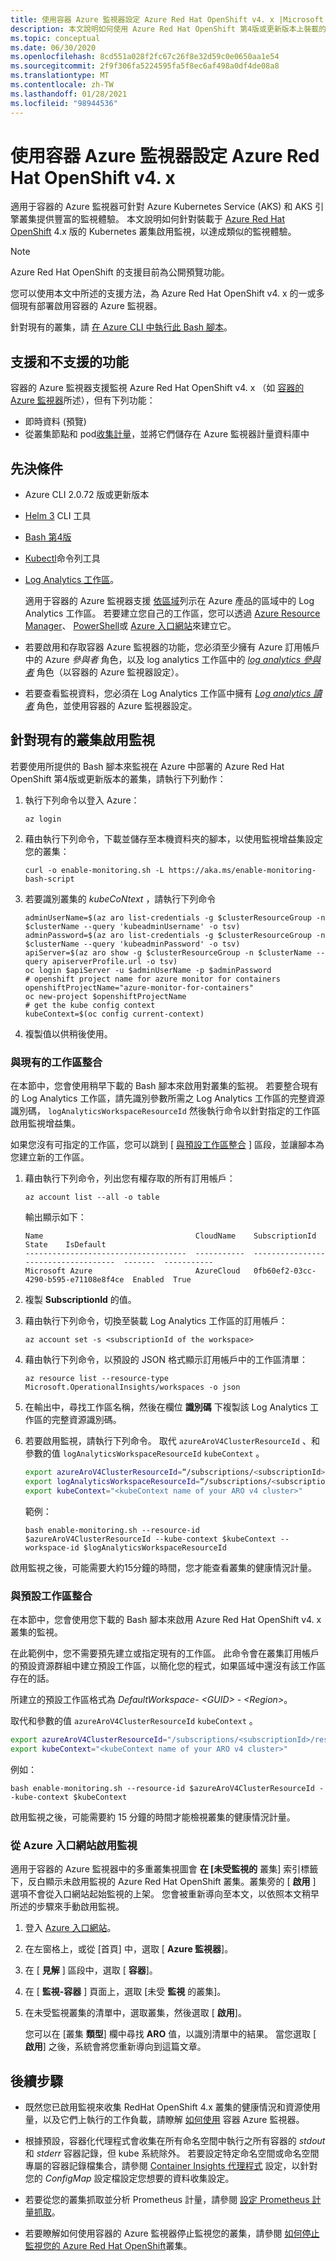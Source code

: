 ```yaml
---
title: 使用容器 Azure 監視器設定 Azure Red Hat OpenShift v4. x |Microsoft Docs
description: 本文說明如何使用 Azure Red Hat OpenShift 第4版或更新版本上裝載的 Azure 監視器來設定 Kubernetes 叢集的監視。
ms.topic: conceptual
ms.date: 06/30/2020
ms.openlocfilehash: 8cd551a028f2fc67c26f8e32d59c0e0650aa1e54
ms.sourcegitcommit: 2f9f306fa5224595fa5f8ec6af498a0df4de08a8
ms.translationtype: MT
ms.contentlocale: zh-TW
ms.lasthandoff: 01/28/2021
ms.locfileid: "98944536"
---
```

# <a name="configure-azure-red-hat-openshift-v4x-with-azure-monitor-for-containers"></a>使用容器 Azure 監視器設定 Azure Red Hat OpenShift v4. x

適用于容器的 Azure 監視器可針對 Azure Kubernetes Service (AKS) 和 AKS 引擎叢集提供豐富的監視體驗。 本文說明如何針對裝載于 [Azure Red Hat OpenShift](../../openshift/intro-openshift.md) 4.x 版的 Kubernetes 叢集啟用監視，以達成類似的監視體驗。

>[!NOTE]
>Azure Red Hat OpenShift 的支援目前為公開預覽功能。
>

您可以使用本文中所述的支援方法，為 Azure Red Hat OpenShift v4. x 的一或多個現有部署啟用容器的 Azure 監視器。

針對現有的叢集，請 [在 Azure CLI 中執行此 Bash 腳本](/cli/azure/openshift#az-openshift-create&preserve-view=true)。

## <a name="supported-and-unsupported-features"></a>支援和不支援的功能

容器的 Azure 監視器支援監視 Azure Red Hat OpenShift v4. x （如 [容器的 Azure 監視器](container-insights-overview.md)所述），但有下列功能：

- 即時資料 (預覽) 
- 從叢集節點和 pod[收集計量](container-insights-update-metrics.md)，並將它們儲存在 Azure 監視器計量資料庫中

## <a name="prerequisites"></a>先決條件

- Azure CLI 2.0.72 版或更新版本  

- [Helm 3](https://helm.sh/docs/intro/install/) CLI 工具

- [Bash 第4版](https://www.gnu.org/software/bash/)

- [Kubectl](https://kubernetes.io/docs/tasks/tools/install-kubectl/)命令列工具

- [Log Analytics 工作區](../platform/design-logs-deployment.md)。

    適用于容器的 Azure 監視器支援 [依區域](https://azure.microsoft.com/global-infrastructure/services/?regions=all&products=monitor)列示在 Azure 產品的區域中的 Log Analytics 工作區。 若要建立您自己的工作區，您可以透過 [Azure Resource Manager](../samples/resource-manager-workspace.md)、 [PowerShell](../scripts/powershell-sample-create-workspace.md?toc=%2fpowershell%2fmodule%2ftoc.json)或 [Azure 入口網站](../learn/quick-create-workspace.md)來建立它。

- 若要啟用和存取容器 Azure 監視器的功能，您必須至少擁有 Azure 訂用帳戶中的 Azure *參與者* 角色，以及 log analytics 工作區中的 [*log analytics 參與者*](../platform/manage-access.md#manage-access-using-azure-permissions) 角色（以容器的 Azure 監視器設定）。

- 若要查看監視資料，您必須在 Log Analytics 工作區中擁有 [*Log analytics 讀者*](../platform/manage-access.md#manage-access-using-azure-permissions) 角色，並使用容器的 Azure 監視器設定。

## <a name="enable-monitoring-for-an-existing-cluster"></a>針對現有的叢集啟用監視

若要使用所提供的 Bash 腳本來監視在 Azure 中部署的 Azure Red Hat OpenShift 第4版或更新版本的叢集，請執行下列動作：

1. 執行下列命令以登入 Azure：

    ```azurecli
    az login
    ```

1. 藉由執行下列命令，下載並儲存至本機資料夾的腳本，以使用監視增益集設定您的叢集：

    `curl -o enable-monitoring.sh -L https://aka.ms/enable-monitoring-bash-script`

1. 若要識別叢集的 *kubeCoNtext* ，請執行下列命令

    ```
    adminUserName=$(az aro list-credentials -g $clusterResourceGroup -n $clusterName --query 'kubeadminUsername' -o tsv)
    adminPassword=$(az aro list-credentials -g $clusterResourceGroup -n $clusterName --query 'kubeadminPassword' -o tsv)
    apiServer=$(az aro show -g $clusterResourceGroup -n $clusterName --query apiserverProfile.url -o tsv)
    oc login $apiServer -u $adminUserName -p $adminPassword
    # openshift project name for azure monitor for containers
    openshiftProjectName="azure-monitor-for-containers"
    oc new-project $openshiftProjectName
    # get the kube config context
    kubeContext=$(oc config current-context)
    ```

1. 複製值以供稍後使用。

### <a name="integrate-with-an-existing-workspace"></a>與現有的工作區整合

在本節中，您會使用稍早下載的 Bash 腳本來啟用對叢集的監視。 若要整合現有的 Log Analytics 工作區，請先識別參數所需之 Log Analytics 工作區的完整資源識別碼， `logAnalyticsWorkspaceResourceId` 然後執行命令以針對指定的工作區啟用監視增益集。

如果您沒有可指定的工作區，您可以跳到 [ [與預設工作區整合](#integrate-with-the-default-workspace) ] 區段，並讓腳本為您建立新的工作區。

1. 藉由執行下列命令，列出您有權存取的所有訂用帳戶：

    ```azurecli
    az account list --all -o table
    ```

    輸出顯示如下：

    ```azurecli
    Name                                  CloudName    SubscriptionId                        State    IsDefault
    ------------------------------------  -----------  ------------------------------------  -------  -----------
    Microsoft Azure                       AzureCloud   0fb60ef2-03cc-4290-b595-e71108e8f4ce  Enabled  True
    ```

1. 複製 **SubscriptionId** 的值。

1. 藉由執行下列命令，切換至裝載 Log Analytics 工作區的訂用帳戶：

    ```azurecli
    az account set -s <subscriptionId of the workspace>
    ```

1. 藉由執行下列命令，以預設的 JSON 格式顯示訂用帳戶中的工作區清單：

    ```
    az resource list --resource-type Microsoft.OperationalInsights/workspaces -o json
    ```

1. 在輸出中，尋找工作區名稱，然後在欄位 **識別碼** 下複製該 Log Analytics 工作區的完整資源識別碼。

1. 若要啟用監視，請執行下列命令。 取代 `azureAroV4ClusterResourceId` 、和參數的值 `logAnalyticsWorkspaceResourceId` `kubeContext` 。

    ```bash
    export azureAroV4ClusterResourceId=“/subscriptions/<subscriptionId>/resourceGroups/<resourceGroupName>/providers/Microsoft.RedHatOpenShift/OpenShiftClusters/<clusterName>”
    export logAnalyticsWorkspaceResourceId=“/subscriptions/<subscriptionId>/resourceGroups/<resourceGroupName>/providers/microsoft.operationalinsights/workspaces/<workspaceName>”
    export kubeContext="<kubeContext name of your ARO v4 cluster>"  
    ```

    範例：

    `bash enable-monitoring.sh --resource-id $azureAroV4ClusterResourceId --kube-context $kubeContext --workspace-id $logAnalyticsWorkspaceResourceId`

啟用監視之後，可能需要大約15分鐘的時間，您才能查看叢集的健康情況計量。

### <a name="integrate-with-the-default-workspace"></a>與預設工作區整合

在本節中，您會使用您下載的 Bash 腳本來啟用 Azure Red Hat OpenShift v4. x 叢集的監視。

在此範例中，您不需要預先建立或指定現有的工作區。 此命令會在叢集訂用帳戶的預設資源群組中建立預設工作區，以簡化您的程式，如果區域中還沒有該工作區存在的話。

所建立的預設工作區格式為 *DefaultWorkspace- \<GUID> - \<Region>*。  

取代和參數的值 `azureAroV4ClusterResourceId` `kubeContext` 。

```bash
export azureAroV4ClusterResourceId="/subscriptions/<subscriptionId>/resourceGroups/<resourceGroupName>/providers/Microsoft.RedHatOpenShift/OpenShiftClusters/<clusterName>"
export kubeContext="<kubeContext name of your ARO v4 cluster>"
```

例如：

`bash enable-monitoring.sh --resource-id $azureAroV4ClusterResourceId --kube-context $kubeContext`

啟用監視之後，可能需要約 15 分鐘的時間才能檢視叢集的健康情況計量。

### <a name="enable-monitoring-from-the-azure-portal"></a>從 Azure 入口網站啟用監視

適用于容器的 Azure 監視器中的多重叢集視圖會 **在 [未受監視的** 叢集] 索引標籤下，反白顯示未啟用監視的 Azure Red Hat OpenShift 叢集。叢集旁的 [ **啟用** ] 選項不會從入口網站起始監視的上架。 您會被重新導向至本文，以依照本文稍早所述的步驟來手動啟用監視。

1. 登入 [Azure 入口網站](https://portal.azure.com)。

1. 在左窗格上，或從 [首頁] 中，選取 [ **Azure 監視器**]。

1. 在 [ **見解** ] 區段中，選取 [ **容器**]。

1. 在 [ **監視-容器** ] 頁面上，選取 [未受 **監視** 的叢集]。

1. 在未受監視叢集的清單中，選取叢集，然後選取 [ **啟用**]。

    您可以在 [叢集 **類型**] 欄中尋找 **ARO** 值，以識別清單中的結果。 當您選取 [ **啟用**] 之後，系統會將您重新導向到這篇文章。

## <a name="next-steps"></a>後續步驟

- 既然您已啟用監視來收集 RedHat OpenShift 4.x 叢集的健康情況和資源使用量，以及它們上執行的工作負載，請瞭解 [如何使用](container-insights-analyze.md) 容器 Azure 監視器。

- 根據預設，容器化代理程式會收集在所有命名空間中執行之所有容器的 *stdout* 和 *stderr* 容器記錄，但 kube 系統除外。 若要設定特定命名空間或命名空間專屬的容器記錄檔集合，請參閱 [Container Insights 代理程式](container-insights-agent-config.md) 設定，以針對您的 *ConfigMap* 設定檔設定您想要的資料收集設定。

- 若要從您的叢集抓取並分析 Prometheus 計量，請參閱 [設定 Prometheus 計量抓取](container-insights-prometheus-integration.md)。

- 若要瞭解如何使用容器的 Azure 監視器停止監視您的叢集，請參閱 [如何停止監視您的 Azure Red Hat OpenShift](./container-insights-optout-openshift-v3.md)叢集。
